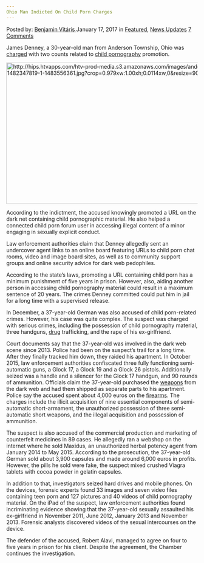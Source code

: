 ```yaml
---
Ohio Man Indicted On Child Porn Charges
---
```

<article class="post-listing post-17566 post type-post status-publish format-standard has-post-thumbnail hentry category-deepdot-news category-news-updates">
    <div class="post-inner">
    <p class="post-meta">
    <span>Posted by: <a href="https://www.deepdotweb.com/author/benjaminvi/" title="">Benjamin Vitáris </a></span>
    <span>January 17, 2017</span>
    <span>in <a href="https://www.deepdotweb.com/category/deepdot-news/" rel="category tag">Featured</a>, <a href="https://www.deepdotweb.com/category/news-updates/" rel="category tag">News Updates</a></span>
    <span><a href="https://www.deepdotweb.com/2017/01/17/ohio-man-indicted-on-child-porn-charges/#comments">7 Comments</a></span>
    </p>
    <div class="clear"></div>
    <div class="entry">
    <p>James Denney, a 30-year-old man from Anderson Township, Ohio was <a href="http://www.wlwt.com/article/anderson-township-man-indicted-on-child-porn-charges/8562016">charged</a> with two counts related to <a href="https://www.deepdotweb.com/?s=child+porn">child pornography</a> promotion.</p>
    <p><img class="wp-image-17569 aligncenter" src="https://www.deepdotweb.com/wp-content/uploads/2017/01/http-hips-htvapps-com-htv-prod-media-s3-amazonaw.jpeg" alt="http://hips.htvapps.com/htv-prod-media.s3.amazonaws.com/images/anderson-twp-1482347819-1-1483556361.jpg?crop=0.979xw:1.00xh;0.0114xw,0&amp;resize=900:*" width="663" height="372" srcset="https://www.deepdotweb.com/wp-content/uploads/2017/01/http-hips-htvapps-com-htv-prod-media-s3-amazonaw.jpeg 783w, https://www.deepdotweb.com/wp-content/uploads/2017/01/http-hips-htvapps-com-htv-prod-media-s3-amazonaw-300x168.jpeg 300w" sizes="(max-width: 663px) 100vw, 663px" /></p>
    <p>According to the indictment, the accused knowingly promoted a URL on the dark net containing child pornographic material. He also helped a connected child porn forum user in accessing illegal content of a minor engaging in sexually explicit conduct.</p>
    <p>Law enforcement authorities claim that Denney allegedly sent an undercover agent links to an online board featuring URLs to child porn chat rooms, video and image board sites, as well as to community support groups and online security advice for dark web pedophiles.</p>
    <p>According to the state’s laws, promoting a URL containing child porn has a minimum punishment of five years in prison. However, also, aiding another person in accessing child pornography material could result in a maximum sentence of 20 years. The crimes Denney committed could put him in jail for a long time with a supervised release.</p>
    <p>In December, a 37-year-old German was also accused of child porn-related crimes. However, his case was quite complex. The suspect was charged with serious crimes, including the possession of child pornography material, three handguns, <a href="https://www.deepdotweb.com/tag/drugs/">drug</a> trafficking, and the rape of his ex-girlfriend.</p>
    <p><a id="post-17566-_gjdgxs"></a> Court documents say that the 37-year-old was involved in the dark web scene since 2013. Police had been on the suspect’s trail for a long time. After they finally tracked him down, they raided his apartment. In October 2015, law enforcement authorities confiscated three fully functioning semi-automatic guns, a Glock 17, a Glock 19 and a Glock 26 pistols. Additionally seized was a handle and a silencer for the Glock 17 handgun, and 90 rounds of ammunition. Officials claim the 37-year-old purchased the <a href="https://www.deepdotweb.com/tag/weapon/">weapons</a> from the dark web and had them shipped as separate parts to his apartment. Police say the accused spent about 4,000 euros on the <a href="https://www.deepdotweb.com/tag/firearm/">firearms</a>. The charges include the illicit acquisition of nine essential components of semi-automatic short-armament, the unauthorized possession of three semi-automatic short weapons, and the illegal acquisition and possession of ammunition.</p>
    <p>The suspect is also accused of the commercial production and marketing of counterfeit medicines in 89 cases. He allegedly ran a webshop on the internet where he sold Maxidus, an unauthorized herbal potency agent from January 2014 to May 2015. According to the prosecution, the 37-year-old German sold about 3,900 capsules and made around 6,000 euros in profits. However, the pills he sold were fake, the suspect mixed crushed Viagra tablets with cocoa powder in gelatin capsules.</p>
    <p>In addition to that, investigators seized hard drives and mobile phones. On the devices, forensic experts found 33 images and seven video files containing teen porn and 127 pictures and 40 videos of child pornography material. On the iPad of the suspect, law enforcement authorities found incriminating evidence showing that the 37-year-old sexually assaulted his ex-girlfriend in November 2011, June 2012, January 2013 and November 2013. Forensic analysts discovered videos of the sexual intercourses on the device.</p>
    <p>The defender of the accused, Robert Alavi, managed to agree on four to five years in prison for his client. Despite the agreement, the Chamber continues the investigation.</p>
    </div>
    <span style="display:none" class="updated">2017-01-17</span>
    <div style="display:none" class="vcard author" itemprop="author" itemscope itemtype="http://schema.org/Person"><strong class="fn" itemprop="name"><a href="https://www.deepdotweb.com/author/benjaminvi/" title="Posts by Benjamin Vitáris" rel="author">Benjamin Vitáris</a></strong></div>
    </div>
</article>

